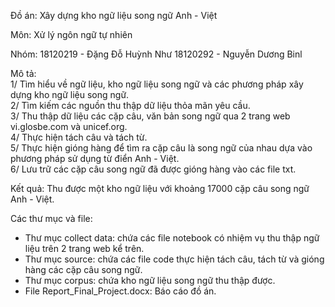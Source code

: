 Đồ án: Xây dựng kho ngữ liệu song ngữ Anh - Việt

Môn: Xử lý ngôn ngữ tự nhiên


Nhóm:
18120219 - Đặng Đỗ Huỳnh Như
18120292 - Nguyễn Dương Binl

Mô tả:  
1/ Tìm hiểu về ngữ liệu, kho ngữ liệu song ngữ và các phương pháp xây dựng kho ngữ liệu song ngữ.  
2/ Tìm kiếm các nguồn thu thập dữ liệu thỏa mãn yêu cầu.  
3/ Thu thập dữ liệu các cặp câu, văn bản song ngữ qua 2 trang web vi.glosbe.com và unicef.org.  
4/ Thực hiện tách câu và tách từ.  
5/ Thực hiện gióng hàng để tìm ra cặp câu là song ngữ của nhau dựa vào phương pháp sử dụng từ điển Anh - Việt.  
6/ Lưu trữ các cặp câu song ngữ đã được gióng hàng vào các file txt.  

Kết quả: Thu được một kho ngữ liệu với khoảng 17000 cặp câu song ngữ Anh - Việt.  

Các thư mục và file:  
- Thư mục collect data: chứa các file notebook có nhiệm vụ thu thập ngữ liệu trên 2 trang web kể trên.  
- Thư mục source: chứa các file code thực hiện tách câu, tách từ và gióng hàng các cặp câu song ngữ.  
- Thư mục corpus: chứa kho ngữ liệu song ngữ thu thập được.  
- File Report_Final_Project.docx: Báo cáo đồ án.
 
